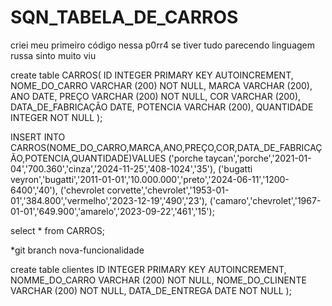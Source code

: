 # SQN_TABELA_DE_CARROS
criei meu primeiro código nessa p0rr4 se tiver tudo parecendo linguagem russa sinto muito viu

create table CARROS(
 ID INTEGER PRIMARY KEY AUTOINCREMENT,
 NOME_DO_CARRO VARCHAR (200) NOT NULL,
 MARCA VARCHAR (200),
 ANO DATE,
 PREÇO VARCHAR (200) NOT NULL,
 COR VARCHAR (200),
 DATA_DE_FABRICAÇÃO DATE,
 POTENCIA VARCHAR (200),
 QUANTIDADE INTEGER NOT NULL
 );
  
 INSERT INTO CARROS(NOME_DO_CARRO,MARCA,ANO,PREÇO,COR,DATA_DE_FABRICAÇÃO,POTENCIA,QUANTIDADE)VALUES
 ('porche taycan','porche','2021-01-04','700.360','cinza','2024-11-25','408-1024','35'),
 ('bugatti veyron','bugatti','2011-01-01','10.000.000','preto','2024-06-11','1200-6400','40'),
 ('chevrolet corvette','chevrolet','1953-01-01','384.800','vermelho','2023-12-19','490','23'),
 ('camaro','chevrolet','1967-01-01','649.900','amarelo','2023-09-22','461','15');
 
 select * from CARROS;

*git branch nova-funcionalidade

create table clientes
 ID INTEGER PRIMARY KEY AUTOINCREMENT,
 NOMME_DO_CARRO VARCHAR (200) NOT NULL,
 NOME_DO_CLINENTE VARCHAR (200) NOT NULL,
 DATA_DE_ENTREGA DATE NOT NULL
 );
